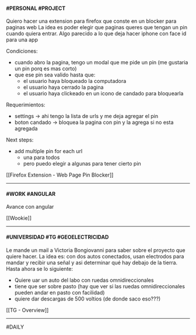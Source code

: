 ####  #PERSONAL #PROJECT

Quiero hacer una extension para firefox que conste en un blocker para paginas web
La idea es poder elegir que paginas queres que tengan un pin cuando quiera entrar. Algo parecido a lo que deja hacer iphone con face id para una app

Condiciones: 
- cuando abro la pagina, tengo un modal que me pide un pin (me gustaria un pin porq es mas corto)
- que ese pin sea valido hasta que:
	- el usuario haya bloqueado la computadora
	- el usuario haya cerrado la pagina
	- el usuario haya clickeado en un icono de candado para bloquearla

Requerimientos:
- settings -> ahi tengo la lista de urls y me deja agregar el pin
- boton candado 
	-> bloquea la pagina con pin y la agrega si no esta agregada

Next steps:
- add multiple pin for each url
	- una para todos
	- pero puedo elegir a algunas para tener cierto pin

[[Firefox Extension - Web Page Pin Blocker]]

---
#### #WORK #ANGULAR 

Avance con angular

[[Wookie]]

---
#### #UNIVERSIDAD #TG #GEOELECTRICIDAD

Le mande un mail a Victoria Bongiovanni para saber sobre el proyecto que quiere hacer. La idea es: con dos autos conectados, usan electrodos para mandar y recibir una señal y asi determinar qué hay debajo de la tierra. Hasta ahora se lo siguiente:
- Quiere uar un auto del labo con ruedas omnidireccionales
- tiene que ser sobre pasto (hay que ver si las ruedas omnidireccionales pueden andar en pasto con facilidad)
- quiere dar descargas de 500 voltios (de donde saco eso???)

[[TG - Overview]]

---
#DAILY 